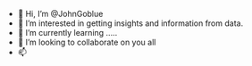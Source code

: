 - 👋 Hi, I’m @JohnGoblue
- 👀 I’m interested in getting insights and information from data. 
- 🌱 I’m currently learning .....
- 💞️ I’m looking to collaborate on you all
- 📫 

<!---
JohnGoblue/JohnGoblue is a ✨ special ✨ repository because its `README.md` (this file) appears on your GitHub profile.
You can click the Preview link to take a look at your changes.
--->

